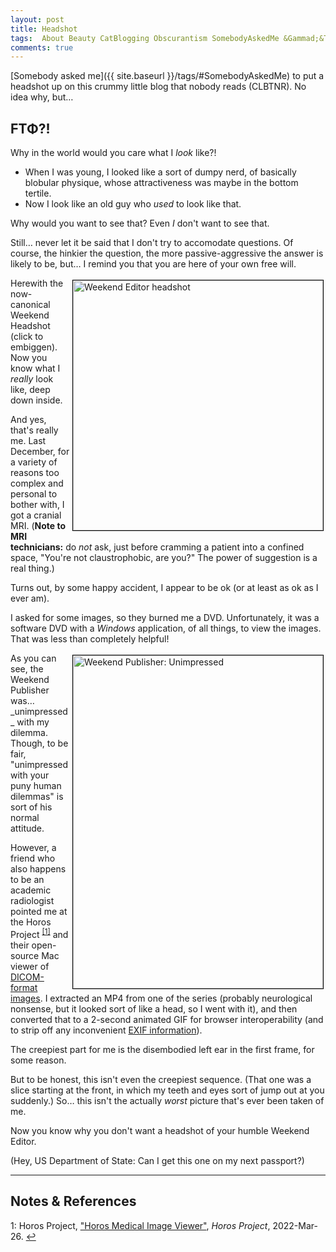 ```yaml
---
layout: post
title: Headshot
tags:  About Beauty CatBlogging Obscurantism SomebodyAskedMe &Gammad;&Tau;&Phi;
comments: true
---
```


[Somebody asked me]({{ site.baseurl }}/tags/#SomebodyAskedMe) to put a headshot up on this
crummy little blog that nobody reads (CLBTNR).  No idea why, but&hellip;  


## &Gammad;&Tau;&Phi;?!  

Why in the world would you care what I _look_ like?!  
- When I was young, I looked like a sort of dumpy nerd, of basically blobular physique,
  whose attractiveness was maybe in the bottom tertile.  
- Now I look like an old guy who _used_ to look like that.  

Why would you want to see that?  Even _I_ don't want to see that.  

Still&hellip; never let it be said that I don't try to accomodate questions.  Of course,
the hinkier the question, the more passive-aggressive the answer is likely to be,
but&hellip; I remind you that you are here of your own free will.  

<a href="{{ site.baseurl }}/images/weekend-editor-headshot.gif"><img src="{{ site.baseurl }}/images/weekend-editor-headshot.gif" width="400" height="400" alt="Weekend Editor headshot" title="Weekend Editor headshot" style="float: right; margin: 3px 3px 3px 3px; border: 1px solid #000000;"></a>
Herewith the now-canonical Weekend Headshot (click to embiggen).  Now you know what I
_really_ look like, deep down inside.  

And yes, that's really me.  Last December, for a variety of reasons too complex and personal
to bother with, I got a cranial MRI.  (__Note to MRI technicians:__ do _not_ ask, just before
cramming a patient into a confined space, "You're not claustrophobic, are you?"  The power
of suggestion is a real thing.)  

Turns out, by some happy accident, I appear to be ok (or at least as ok as I ever am).  

I asked for some images, so they burned me a DVD.  Unfortunately, it was a software DVD
with a _Windows_ application, of all things, to view the images.  That was less than
completely helpful!  

<img src="{{ site.baseurl }}/images/2022-03-26-headshot-publisher.jpg" width="400" height="533" alt="Weekend Publisher: Unimpressed" title="Weekend Publisher: Unimpressed" style="float: right; margin: 3px 3px 3px 3px; border: 1px solid #000000;">
As you can see, the Weekend Publisher was&hellip; _unimpressed_ with my dilemma.  Though, to
be fair, "unimpressed with your puny human dilemmas" is sort of his normal attitude.  

However, a friend who also happens to be an academic radiologist pointed me at the Horos
Project <sup id="fn1a">[[1]](#fn1)</sup> and their open-source Mac viewer of
[DICOM-format images](https://www.dicomstandard.org/).  I extracted an MP4 from one of
the series (probably neurological nonsense, but it looked sort of like a head, so I went
with it), and then converted that to a 2-second animated GIF for browser
interoperability (and to strip off any inconvenient
[EXIF information](https://en.wikipedia.org/wiki/Exif)).  

The creepiest part for me is the disembodied left ear in the first frame, for some
reason.  

But to be honest, this isn't even the creepiest sequence.  (That one was a slice starting
at the front, in which my teeth and eyes sort of jump out at you suddenly.)  So&hellip;
this isn't the actually _worst_ picture that's ever been taken of me.  

Now you know why you don't want a headshot of your humble Weekend Editor.  

(Hey, US Department of State: Can I get this one on my next passport?)  

---

## Notes &amp; References  

<!--
<sup id="fn1a">[[1]](#fn1)</sup>

<a id="fn1">1</a>: ***, ["***"](***), *** [↩](#fn1a)  

<a href="{{ site.baseurl }}/images/***">
  <img src="{{ site.baseurl }}/images/***" width="400" height="***" alt="***" title="***" style="float: right; margin: 3px 3px 3px 3px; border: 1px solid #000000;">
</a>

<iframe width="400" height="224" src="***" allow="accelerometer; encrypted-media; gyroscope; picture-in-picture" allowfullscreen style="float: right; margin: 3px 3px 3px 3px; border: 1px solid #000000;"></iframe>
-->

<a id="fn1">1</a>: Horos Project, ["Horos Medical Image Viewer"](https://horosproject.org/), _Horos Project_, 2022-Mar-26. [↩](#fn1a)  
